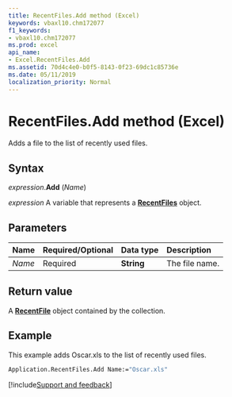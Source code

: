```yaml
---
title: RecentFiles.Add method (Excel)
keywords: vbaxl10.chm172077
f1_keywords:
- vbaxl10.chm172077
ms.prod: excel
api_name:
- Excel.RecentFiles.Add
ms.assetid: 70d4c4e0-b0f5-8143-0f23-69dc1c85736e
ms.date: 05/11/2019
localization_priority: Normal
---
```



# RecentFiles.Add method (Excel)

Adds a file to the list of recently used files.


## Syntax

_expression_.**Add** (_Name_)

_expression_ A variable that represents a **[RecentFiles](Excel.RecentFiles.md)** object.


## Parameters

|Name|Required/Optional|Data type|Description|
|:-----|:-----|:-----|:-----|
| _Name_|Required| **String**|The file name.|

## Return value

A **[RecentFile](Excel.RecentFile.md)** object contained by the collection.


## Example

This example adds Oscar.xls to the list of recently used files.

```vb
Application.RecentFiles.Add Name:="Oscar.xls"
```




[!include[Support and feedback](~/includes/feedback-boilerplate.md)]
